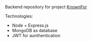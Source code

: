 Backend repository for project [KnownFor](https://knownfor.netlify.app/)

Technologies:
+ Node + Express.js
+ MongoDB as database
+ JWT for aunthentication



